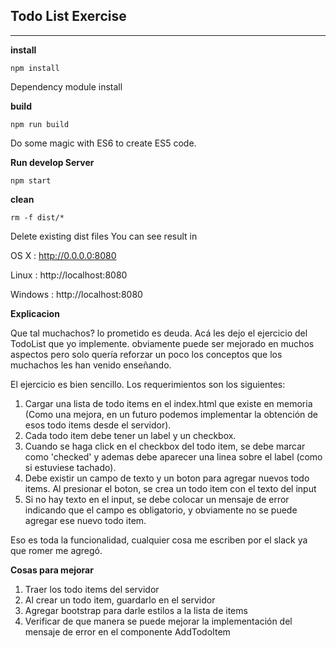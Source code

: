 ## Todo List Exercise
----
**install**
```
npm install
```
Dependency module install

**build**
```
npm run build
```
Do some magic with ES6 to create ES5 code.

**Run develop Server**
```
npm start
```

**clean**
```
rm -f dist/*
```

Delete existing dist files
You can see result in

OS X : http://0.0.0.0:8080

Linux : http://localhost:8080

Windows : http://localhost:8080

**Explicacion**

Que tal muchachos? lo prometido es deuda. Acá les dejo el ejercicio del TodoList que yo implemente.
obviamente puede ser mejorado en muchos aspectos pero solo quería reforzar un poco los conceptos que
los muchachos les han venido enseñando.

El ejercicio es bien sencillo. Los requerimientos son los siguientes:

1. Cargar una lista de todo items en el index.html que existe en memoria (Como una mejora, en un futuro podemos implementar la obtención de esos todo items desde el servidor).
2. Cada todo item debe tener un label y un checkbox.
3. Cuando se haga click en el checkbox del todo item, se debe marcar como 'checked' y ademas debe aparecer una linea sobre el label (como si estuviese tachado).
4. Debe existir un campo de texto y un boton para agregar nuevos todo items. Al presionar el boton, se crea un todo item con el texto del input
5. Si no hay texto en el input, se debe colocar un mensaje de error indicando que el campo es obligatorio, y obviamente no se puede agregar ese nuevo todo item.

Eso es toda la funcionalidad, cualquier cosa me escriben por el slack ya que romer me agregó.

**Cosas para mejorar**

1. Traer los todo items del servidor
2. Al crear un todo item, guardarlo en el servidor
3. Agregar bootstrap para darle estilos a la lista de items
4. Verificar de que manera se puede mejorar la implementación del mensaje de error en el componente AddTodoItem
